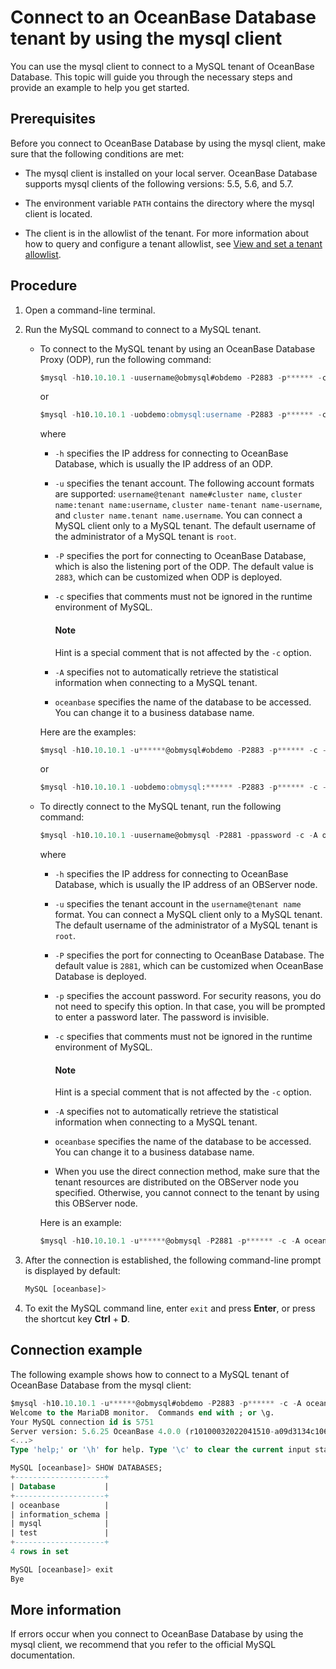 # Connect to an OceanBase Database tenant by using the mysql client

You can use the mysql client to connect to a MySQL tenant of OceanBase Database. This topic will guide you through the necessary steps and provide an example to help you get started.

## Prerequisites

Before you connect to OceanBase Database by using the mysql client, make sure that the following conditions are met:

* The mysql client is installed on your local server. OceanBase Database supports mysql clients of the following versions: 5.5, 5.6, and 5.7.

* The environment variable `PATH` contains the directory where the mysql client is located.

* The client is in the allowlist of the tenant. For more information about how to query and configure a tenant allowlist, see [View and set a tenant allowlist](../../../600.manage/200.tenant-management/600.common-tenant-operations/500.view-and-set-whitelist.md).

## Procedure

1. Open a command-line terminal.

2. Run the MySQL command to connect to a MySQL tenant.

   * To connect to the MySQL tenant by using an OceanBase Database Proxy (ODP), run the following command:

      ```sql
      $mysql -h10.10.10.1 -uusername@obmysql#obdemo -P2883 -p****** -c -A oceanbase
      ```

      or

      ```sql
      $mysql -h10.10.10.1 -uobdemo:obmysql:username -P2883 -p****** -c -A oceanbase
      ```

      where

      * `-h` specifies the IP address for connecting to OceanBase Database, which is usually the IP address of an ODP. 

      * `-u` specifies the tenant account. The following account formats are supported: `username@tenant name#cluster name`, `cluster name:tenant name:username`, `cluster name-tenant name-username`, and `cluster name.tenant name.username`. You can connect a MySQL client only to a MySQL tenant. The default username of the administrator of a MySQL tenant is `root`.
      
      * `-P` specifies the port for connecting to OceanBase Database, which is also the listening port of the ODP. The default value is `2883`, which can be customized when ODP is deployed.

      * `-c` specifies that comments must not be ignored in the runtime environment of MySQL.

         <main id="notice" type='explain'>
         <h4>Note</h4>
         <p>Hint is a special comment that is not affected by the <code>-c</code> option.</p>
         </main>

      * `-A` specifies not to automatically retrieve the statistical information when connecting to a MySQL tenant.

      * `oceanbase` specifies the name of the database to be accessed. You can change it to a business database name. 

      Here are the examples:

      ```sql
      $mysql -h10.10.10.1 -u******@obmysql#obdemo -P2883 -p****** -c -A oceanbase
      ```

      or

      ```sql
      $mysql -h10.10.10.1 -uobdemo:obmysql:****** -P2883 -p****** -c -A oceanbase
      ```

   * To directly connect to the MySQL tenant, run the following command:

      ```sql
      $mysql -h10.10.10.1 -uusername@obmysql -P2881 -ppassword -c -A oceanbase
      ```

      where

      * `-h` specifies the IP address for connecting to OceanBase Database, which is usually the IP address of an OBServer node. 

      * `-u` specifies the tenant account in the `username@tenant name` format. You can connect a MySQL client only to a MySQL tenant. The default username of the administrator of a MySQL tenant is `root`.

      * `-P` specifies the port for connecting to OceanBase Database. The default value is `2881`, which can be customized when OceanBase Database is deployed. 

      * `-p` specifies the account password. For security reasons, you do not need to specify this option. In that case, you will be prompted to enter a password later. The password is invisible. 

      * `-c` specifies that comments must not be ignored in the runtime environment of MySQL.

         <main id="notice" type='explain'>
         <h4>Note</h4>
         <p>Hint is a special comment that is not affected by the <code>-c</code> option.</p>
         </main>

      * `-A` specifies not to automatically retrieve the statistical information when connecting to a MySQL tenant.

      * `oceanbase` specifies the name of the database to be accessed. You can change it to a business database name. 

      * When you use the direct connection method, make sure that the tenant resources are distributed on the OBServer node you specified. Otherwise, you cannot connect to the tenant by using this OBServer node.

      Here is an example:

      ```sql
      $mysql -h10.10.10.1 -u******@obmysql -P2881 -p****** -c -A oceanbase
      ```

3. After the connection is established, the following command-line prompt is displayed by default:

   ```sql
   MySQL [oceanbase]>
   ```

4. To exit the MySQL command line, enter `exit` and press **Enter**, or press the shortcut key **Ctrl** + **D**. 

## Connection example

The following example shows how to connect to a MySQL tenant of OceanBase Database from the mysql client:

```sql
$mysql -h10.10.10.1 -u******@obmysql#obdemo -P2883 -p****** -c -A oceanbase
Welcome to the MariaDB monitor.  Commands end with ; or \g.
Your MySQL connection id is 5751
Server version: 5.6.25 OceanBase 4.0.0 (r10100032022041510-a09d3134c10665f03fd56d7f8bdd413b2b771977) (Built Apr 15 2022 02:16:22)
<...>
Type 'help;' or '\h' for help. Type '\c' to clear the current input statement.

MySQL [oceanbase]> SHOW DATABASES;
+--------------------+
| Database           |
+--------------------+
| oceanbase          |
| information_schema |
| mysql              |
| test               |
+--------------------+
4 rows in set

MySQL [oceanbase]> exit
Bye
```

## More information

If errors occur when you connect to OceanBase Database by using the mysql client, we recommend that you refer to the official MySQL documentation.

